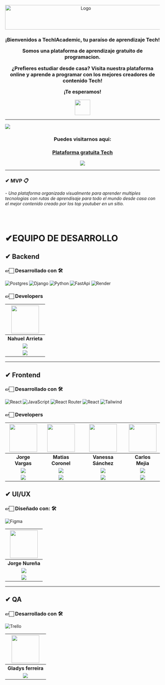 <p align="center">
  <img src="https://i.imgur.com/WawxkiR.png" alt="Logo" width="510" height="80">
</p>


<div align="center">
  <h3>¡Bienvenidos a TechIAcademic, tu paraíso de aprendizaje Tech!
    
Somos una plataforma de aprendizaje gratuito de programacion.

¿Prefieres estudiar desde casa? Visita nuestra plataforma online y aprende a programar con los mejores creadores de contenido Tech!

¡Te esperamos!</h3>
</div>


<p align="center" ><img width="50px" align="center"src="https://i.imgur.com/1zO1PDd.png"></p> 

<hr/>

<img align="center" src="https://i.imgur.com/PXmksSO.png">

<h3 align="center"  ><b>Puedes visitarnos aqui:</b></h3>
<h3 align="center"><a href="" target="_blank" rel="noopener noreferrer"> Plataforma gratuita Tech </a></h3>
<p  align="center" ><a href="" target="_blank" rel="noopener noreferrer"> <img src="https://img.shields.io/badge/Video Preview%20-%23FF0000.svg?&style=for-the-badge&logo=YouTube&logoColor=white"/></a></p>


<hr/>


### ✔ MVP 📋

_- Una plataforma organizada visualmente 
para aprender multiples tecnologias con rutas de aprendisaje para todo el mundo desde casa
con el mejor contenido creado por los top youtuber en un sitio._



<br>

<br>


# ✔EQUIPO DE DESARROLLO


## ✔ Backend

### 👉🏻 Desarrollado con 🛠️

![Postgres](https://img.shields.io/badge/postgres-%23316192.svg?style=for-the-badge&logo=postgresql&logoColor=white) ![Django](https://img.shields.io/badge/django-%23092E20.svg?style=for-the-badge&logo=django&logoColor=white) ![Python](https://img.shields.io/badge/python-%2314354C.svg?style=for-the-badge&logo=python&logoColor=white) ![FastApi](https://img.shields.io/badge/fastapi-109989?style=for-the-badge&logo=FASTAPI&logoColor=white) ![Render](https://img.shields.io/badge/Render-46E3B7?style=for-the-badge&logo=render&logoColor=white)


### 👉🏻 Developers
| <img src="https://media.licdn.com/dms/image/C4E03AQFkpIXLC3DW7w/profile-displayphoto-shrink_200_200/0/1635030839968?e=2147483647&v=beta&t=2QFe9vX6BQCx29m4_87Brc5P1WzDn8MHOOMAake0aA8" width=90> |
|:-:|
| **Nahuel Arrieta** |
| <a href="https://github.com/Nahuel-a"><img src="https://img.shields.io/badge/github-%23121011.svg?&style=for-the-badge&logo=github&logoColor=white"/></a> |
| <a href="https://www.linkedin.com/in/nahuel-arrieta-239431223/"><img src="https://img.shields.io/badge/linkedin%20-%230077B5.svg?&style=for-the-badge&logo=linkedin&logoColor=white"/></a> |




<hr/>

## ✔ Frontend


### 👉🏻 Desarrollado con 🛠️

![React](https://img.shields.io/badge/React-149eca?style=for-the-badge&logo=react&logoColor=fff) ![JavaScript](https://img.shields.io/badge/JavaScript-%23323330.svg?style=for-the-badge&logo=Javascript&logoColor=%23F7DF1E) ![React Router](https://img.shields.io/badge/React_Router-000?style=for-the-badge&logo=reactrouter&logoColor=fff) ![React](https://img.shields.io/badge/react%20zustand-%2320232a.svg?style=for-the-badge&logo=react&logoColor=%2361DAFB) 
![Tailwind](https://img.shields.io/badge/Tailwind_CSS-38B2AC?style=for-the-badge&logo=tailwind-css&logoColor=white)


### 👉🏻 Developers

| <img src="https://media.discordapp.net/attachments/1255068113477832774/1268425948588412968/Imagen_de_WhatsApp_2024-07-31_a_las_21.42.14_87022e09.jpg?ex=66ac6138&is=66ab0fb8&hm=5ca7102683c90f77e06b636f8e42df41e2f324508fc97053bdbc014c0e95c4d3&=&format=webp&width=460&height=468" width=90> | <img src="https://media.licdn.com/dms/image/C4D03AQFASTLOzDz11g/profile-displayphoto-shrink_200_200/0/1651980080375?e=2147483647&v=beta&t=J9dxo0h-4mh30H9wzmYZ4QIm1zciFDYoPSdYGE2x5nE" width=90> | <img src="https://media.licdn.com/dms/image/D4D35AQHlpkEAlJuFBQ/profile-framedphoto-shrink_100_100/0/1722461950060?e=1723093200&v=beta&t=GPPaykSUy4DtBg4EjDv1yExMA6sIEjPZ-oQS8EKiy9I" width=90> | <img src="https://media.licdn.com/dms/image/D4E03AQGGxT6lxxAbcQ/profile-displayphoto-shrink_200_200/0/1695401428915?e=2147483647&v=beta&t=luKqcdP47nzfbhT3lZAABuMswvECG0amWYrmacTtKTs" width=90> |
|:-:|:-:|:-:|:-:|
| **Jorge Vargas** | **Matias Coronel** | **Vanessa Sánchez** | **Carlos Mejia** |
| <a href="https://github.com/Jo-varo"><img src="https://img.shields.io/badge/github-%23121011.svg?&style=for-the-badge&logo=github&logoColor=white"/></a> | <a href="https://github.com/MatiasCoronel1312"><img src="https://img.shields.io/badge/github-%23121011.svg?&style=for-the-badge&logo=github&logoColor=white"/></a> | <a href="https://github.com/vanessann-dev"><img src="https://img.shields.io/badge/github-%23121011.svg?&style=for-the-badge&logo=github&logoColor=white"/></a> | <a href="https://github.com/CarlosMejia01"><img src="https://img.shields.io/badge/github-%23121011.svg?&style=for-the-badge&logo=github&logoColor=white"/></a> |
| <a href="https://www.linkedin.com/in/jovaro/"><img src="https://img.shields.io/badge/linkedin%20-%230077B5.svg?&style=for-the-badge&logo=linkedin&logoColor=white"/></a> | <a href="https://www.linkedin.com/in/matias-coronel-77a8b822b/"><img src="https://img.shields.io/badge/linkedin%20-%230077B5.svg?&style=for-the-badge&logo=linkedin&logoColor=white"/></a> | <a href="https://www.linkedin.com/in/dev-vanessan/"><img src="https://img.shields.io/badge/linkedin%20-%230077B5.svg?&style=for-the-badge&logo=linkedin&logoColor=white"/></a> | <a href="https://www.linkedin.com/in/carlos-alberto-mejia-perez-683600206/"><img src="https://img.shields.io/badge/linkedin%20-%230077B5.svg?&style=for-the-badge&logo=linkedin&logoColor=white"/></a> |



## ✔ UI/UX


### 👉🏻 Diseñado con: 🛠️

![Figma](https://img.shields.io/badge/Figma-%23F24E1E.svg?style=for-the-badge&logo=Figma&logoColor=white)

| <img src="https://media.licdn.com/dms/image/D4E03AQGZJJv0KS8Vkw/profile-displayphoto-shrink_800_800/0/1693603245179?e=1723075200&v=beta&t=-Pp77Td29CK9V53MrKUebmI77orn7RrwB8AP02d5sNo" width=90> |
|:-:|
| **Jorge Nureña** |
| <a href="https://github.com/GeorgeTech20"><img src="https://img.shields.io/badge/github-%23121011.svg?&style=for-the-badge&logo=github&logoColor=white"/></a> |
| <a href="https://www.linkedin.com/in/jorge-nureña"><img src="https://img.shields.io/badge/linkedin%20-%230077B5.svg?&style=for-the-badge&logo=linkedin&logoColor=white"/></a> |



<hr/>

## ✔ QA


### 👉🏻 Desarrollado con 🛠️

![Trello](https://img.shields.io/badge/trello-%23323330.svg?style=for-the-badge&logo=trello&logoColor=%23F7DF1E) 


| <img src="https://media.licdn.com/dms/image/D4E03AQFQavbSxbBggg/profile-displayphoto-shrink_200_200/0/1695341116835?e=1727913600&v=beta&t=UkjifPRxmX_EdwlWbfN1M4k-slJJJtscE1XkHlz3tW4" width=90> |
|:-:|
| **Gladys ferreira** |
| <a href=" www.linkedin.com/in/gladys-ferreira-qa"><img src="https://img.shields.io/badge/linkedin%20-%230077B5.svg?&style=for-the-badge&logo=linkedin&logoColor=white"/></a> |

